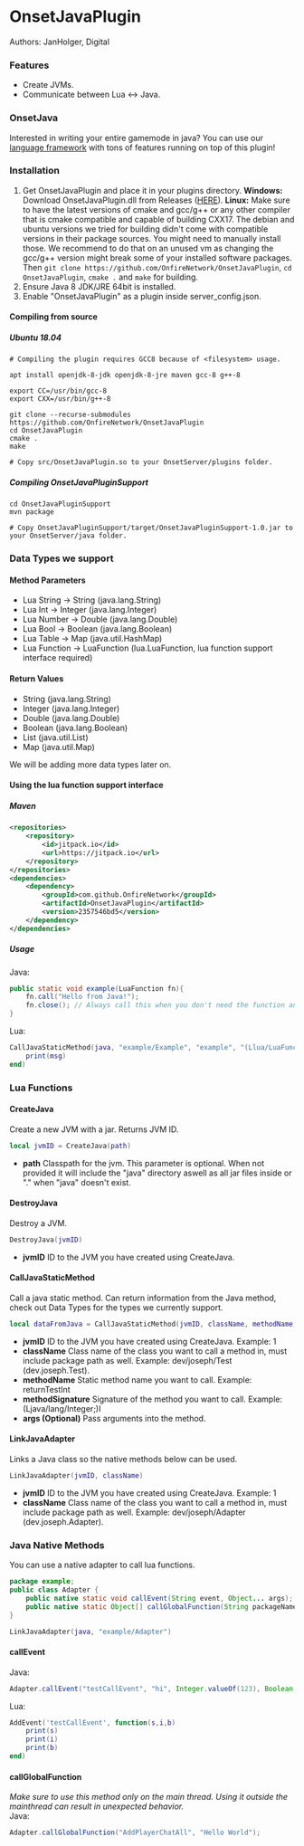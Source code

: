 # OnsetJavaPlugin
Authors: JanHolger, Digital

### Features
* Create JVMs.
* Communicate between Lua <-> Java.

### OnsetJava
Interested in writing your entire gamemode in java?
You can use our [language framework](https://github.com/OnfireNetwork/OnsetJava) with tons of features running on top of this plugin!

### Installation
1. Get OnsetJavaPlugin and place it in your plugins directory.
**Windows:** Download OnsetJavaPlugin.dll from Releases ([HERE](https://github.com/OnfireNetwork/OnsetJavaPlugin/releases)).
**Linux:** Make sure to have the latest versions of cmake and gcc/g++ or any other compiler that is cmake compatible and capable of building CXX17. The debian and ubuntu versions we tried for building didn't come with compatible versions in their package sources. You might need to manually install those. We recommend to do that on an unused vm as changing the gcc/g++ version might break some of your installed software packages. Then `git clone https://github.com/OnfireNetwork/OnsetJavaPlugin`, `cd OnsetJavaPlugin`, `cmake .` and `make` for building.
2. Ensure Java 8 JDK/JRE 64bit is installed.
3. Enable "OnsetJavaPlugin" as a plugin inside server_config.json.

#### Compiling from source
##### Ubuntu 18.04
```
# Compiling the plugin requires GCC8 because of <filesystem> usage.

apt install openjdk-8-jdk openjdk-8-jre maven gcc-8 g++-8

export CC=/usr/bin/gcc-8
export CXX=/usr/bin/g++-8

git clone --recurse-submodules https://github.com/OnfireNetwork/OnsetJavaPlugin
cd OnsetJavaPlugin
cmake .
make

# Copy src/OnsetJavaPlugin.so to your OnsetServer/plugins folder.
```
##### Compiling OnsetJavaPluginSupport
```
cd OnsetJavaPluginSupport
mvn package

# Copy OnsetJavaPluginSupport/target/OnsetJavaPluginSupport-1.0.jar to your OnsetServer/java folder.
```

### Data Types we support
#### Method Parameters
* Lua String -> String (java.lang.String)
* Lua Int -> Integer (java.lang.Integer)
* Lua Number -> Double (java.lang.Double)
* Lua Bool -> Boolean (java.lang.Boolean)
* Lua Table -> Map (java.util.HashMap)
* Lua Function -> LuaFunction (lua.LuaFunction, lua function support interface required)

#### Return Values
* String (java.lang.String)
* Integer (java.lang.Integer)
* Double (java.lang.Double)
* Boolean (java.lang.Boolean)
* List (java.util.List)
* Map (java.util.Map)

We will be adding more data types later on.

#### Using the lua function support interface
##### Maven
```xml
<repositories>
    <repository>
        <id>jitpack.io</id>
        <url>https://jitpack.io</url>
    </repository>
</repositories>
<dependencies>
    <dependency>
        <groupId>com.github.OnfireNetwork</groupId>
        <artifactId>OnsetJavaPlugin</artifactId>
        <version>2357546bd5</version>
    </dependency>
</dependencies>
```
##### Usage
Java:
```java
public static void example(LuaFunction fn){
    fn.call("Hello from Java!");
    fn.close(); // Always call this when you don't need the function anymore to free memory
}
```
Lua:
```lua
CallJavaStaticMethod(java, "example/Example", "example", "(Llua/LuaFunction;)V", function(msg)
    print(msg)
end)
```

### Lua Functions
#### CreateJava
Create a new JVM with a jar. Returns JVM ID.
```lua
local jvmID = CreateJava(path)
```
* **path** Classpath for the jvm. This parameter is optional. When not provided it will include the "java" directory aswell as all jar files inside or "." when "java" doesn't exist.

#### DestroyJava
Destroy a JVM.
```lua
DestroyJava(jvmID)
```
* **jvmID** ID to the JVM you have created using CreateJava.

#### CallJavaStaticMethod
Call a java static method. Can return information from the Java method, check out Data Types for the types we currently support.
```lua
local dataFromJava = CallJavaStaticMethod(jvmID, className, methodName, methodSignature, args...)
```
* **jvmID** ID to the JVM you have created using CreateJava. Example: 1
* **className** Class name of the class you want to call a method in, must include package path as well. Example: dev/joseph/Test (dev.joseph.Test).
* **methodName** Static method name you want to call. Example: returnTestInt
* **methodSignature** Signature of the method you want to call. Example: (Ljava/lang/Integer;)I
* **args (Optional)** Pass arguments into the method.

#### LinkJavaAdapter
Links a Java class so the native methods below can be used.
```lua
LinkJavaAdapter(jvmID, className)
```
* **jvmID** ID to the JVM you have created using CreateJava. Example: 1
* **className** Class name of the class you want to call a method in, must include package path as well. Example: dev/joseph/Adapter (dev.joseph.Adapter).

### Java Native Methods
You can use a native adapter to call lua functions.
```java
package example;
public class Adapter {
    public native static void callEvent(String event, Object... args);
    public native static Object[] callGlobalFunction(String packageName, String functionName, Object... args);
}
```
```lua
LinkJavaAdapter(java, "example/Adapter")
```
#### callEvent
Java:
```java
Adapter.callEvent("testCallEvent", "hi", Integer.valueOf(123), Boolean.valueOf(true));
```
Lua:
```lua
AddEvent('testCallEvent', function(s,i,b)
    print(s)
    print(i)
    print(b)
end)
```
#### callGlobalFunction
*Make sure to use this method only on the main thread. Using it outside the mainthread can result in unexpected behavior.*  
Java:
```java
Adapter.callGlobalFunction("AddPlayerChatAll", "Hello World");
```
